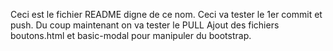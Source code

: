 Ceci est le fichier README digne de ce nom.
Ceci va tester le 1er commit et push.
Du coup maintenant on va tester le PULL
Ajout des fichiers boutons.html et basic-modal pour manipuler du bootstrap.
